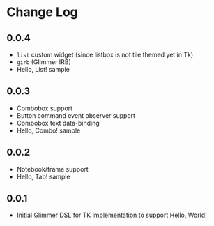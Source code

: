 # Change Log

## 0.0.4

- `list` custom widget (since listbox is not tile themed yet in Tk)
- `girb` (Glimmer IRB)
- Hello, List! sample

## 0.0.3

- Combobox support
- Button command event observer support
- Combobox text data-binding
- Hello, Combo! sample

## 0.0.2

- Notebook/frame support
- Hello, Tab! sample

## 0.0.1

- Initial Glimmer DSL for TK implementation to support Hello, World!
